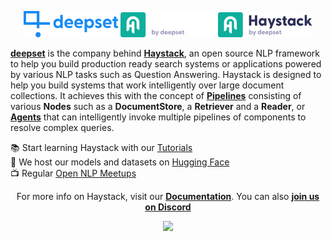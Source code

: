 <p align="center" float="left">
  <img alt="" src="https://raw.githubusercontent.com/deepset-ai/.github/main/deepset-logo-colored.png" width="30%"/>
  <img alt="" src="https://raw.githubusercontent.com/deepset-ai/.github/main/haystack-logo-colored-on-dark.png#gh-dark-mode-only" width="30%"/>
  <img alt="" src="https://raw.githubusercontent.com/deepset-ai/.github/main/haystack-logo-colored.png#gh-light-mode-only" width="30%"/>
</p>
<p><strong><a href="https://deepset.ai">deepset</a></strong> is the company behind <strong><a href="https://haystack.deepset.ai/">Haystack</a></strong>, an open source NLP framework to help you build production ready search systems or applications powered by various NLP tasks such as Question Answering. Haystack is designed to help you build systems that work intelligently over large document collections. It achieves this with the concept of <strong><a href="https://docs.haystack.deepset.ai/docs/nodes_overview">Pipelines</a></strong> consisting of various <strong>Nodes</strong> such as a <strong>DocumentStore</strong>, a <strong>Retriever</strong> and a <strong>Reader</strong>, or <strong><a href="https://docs.haystack.deepset.ai/docs/agent">Agents</a></strong> that can intelligently invoke multiple pipelines of components to resolve complex queries.
</p>

📚 Start learning Haystack with our [Tutorials](https://haystack.deepset.ai/tutorials)  
🤗 We host our models and datasets on [Hugging Face](https://huggingface.co/deepset)  
📺 Regular [Open NLP Meetups](https://www.meetup.com/open-nlp-meetup/)

<p align="center">For more info on Haystack, visit our <strong><a href="https://docs.haystack.deepset.ai">Documentation</a></strong>. You can also <strong><a class="h-7" href="https://haystack.deepset.ai/community/join">join us on Discord</a></strong></p>
<p align="center"><img src="https://img.shields.io/pypi/v/farm-haystack?label=Haystack%20version"/></p>




